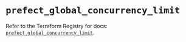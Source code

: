 # `prefect_global_concurrency_limit`

Refer to the Terraform Registry for docs: [`prefect_global_concurrency_limit`](https://registry.terraform.io/providers/prefecthq/prefect/2.89.0/docs/resources/global_concurrency_limit).
